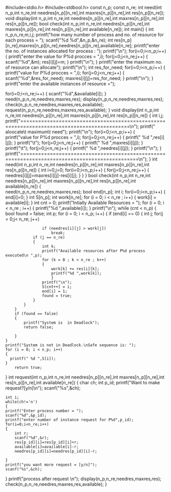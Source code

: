 #include<stdio.h>
#include<stdbool.h>
const n_p;
const n_re;
    int need(int n_p,int n_re,int needres[n_p][n_re],int maxres[n_p][n_re],int res[n_p][n_re]);
    void display(int n_p,int n_re,int needres[n_p][n_re],int maxres[n_p][n_re],int res[n_p][n_re]);
    bool check(int n_p,int n_re,int needres[n_p][n_re],int maxres[n_p][n_re],int res[n_p][n_re],int available[n_re]);
int main()
{
    int n_p,n_re,m,i,j;
    printf("how many number of process and no. of resource for each process = ");
    scanf("%d %d",&n_p,&n_re);
    int res[n_p][n_re],maxres[n_p][n_re],needres[n_p][n_re],available[n_re];
    printf("enter the no. of instances allocated for process : ");
    printf("\n");
    for(i=0;i<n_p;i++)
    {
        printf("enter the value for P%d procces = ",i);
        for(j=0;j<n_re;j++)
        {
            scanf("%d",&m);
            res[i][j]=m;
        }
        printf("\n");
    }
    printf("enter the maximum no. of resource can allocate");
    printf("\n");
    int res_for_need;
    for(i=0;i<n_p;i++)
    {
        printf("value for P%d procces = ",i);
        for(j=0;j<n_re;j++)
        {
            scanf("%d",&res_for_need);
            maxres[i][j]=res_for_need;
        }
        printf("\n");
    }
    printf("enter the available  instances of resource =");
 
 for(i=0;i<n_re;i++)
 {
 	scanf("%d",&available[i]);
 }
    need(n_p,n_re,needres,maxres,res);
    display(n_p,n_re,needres,maxres,res);
    check(n_p,n_re,needres,maxres,res,available);
    request(n_p,n_re,needres,maxres,res,available);
}
void display(int n_p,int n_re,int needres[n_p][n_re],int maxres[n_p][n_re],int res[n_p][n_re])
{
	int i,j;
	 printf("===========================================================================================\n");
     printf("                         aloocate\t maximum\t need");
     printf("\n");
        for(i=0;i<n_p;i++)
    {  
        printf("value for P%d procces = ",i);
        for(j=0;j<n_re;j++)
        {
        printf(" %d ",res[i][j]);
            }
        printf("\t");
        for(j=0;j<n_re;j++)
        {
            printf(" %d ",maxres[i][j]);
        }
        printf("\t");
            for(j=0;j<n_re;j++)
        {
            printf(" %d ",needres[i][j]);
        } 
        printf("\n");
    }
    printf("==============================================================================================\n");
}
int need(int n_p,int n_re,int needres[n_p][n_re],int maxres[n_p][n_re],int res[n_p][n_re])
{
	int i=0,j=0;
   for(i=0;i<n_p;i++)
    {
        for(j=0;j<n_re;j++)
        {
            needres[i][j]=maxres[i][j]-res[i][j];
        }
    }
}
bool check(int n_p,int n_re,int needres[n_p][n_re],int maxres[n_p][n_re],int res[n_p][n_re],int available[n_re]) 
{  
  need(n_p,n_re,needres,maxres,res); 
    bool end[n_p];
    int i;
    for(i=0;i<n_p;i++)
    {
    	end[i]=0;
	}
    int S[n_p]; 
    int work[n_re];
    for (i = 0; i < n_re ; i++)
	{ 
        work[i] = available[i]; 
}
    int cnt = 0; 
    printf("Intially Available Resources = ");
     for (i = 0; i < n_re ; i++)
	{ 
        printf("%d ",available[i]); 
}
printf("\n");
    while (cnt < n_p) 
    { 
        bool found = false; 
        int p;
        for (i = 0; i < n_p; i++) 
        { 
            if (end[i] == 0) 
            {
                int j; 
                for(j = 0;j< n_re; j++)
				 
                    if (needres[i][j] > work[j]) 
                        break;
                if (j == n_re) 
                { 
                    int k;
                    printf("Available resources after P%d process executed\n ",p);
                    for (k = 0 ; k < n_re ; k++) 
                    {
                        work[k] += res[i][k];
                        printf("%d ",work[k]);
                        }
					printf("\n");	 
                    S[cnt++] = i; 
                    end[i] = 1; 
                    found = true; 
                } 
            } 
        }
        if (found == false) 
        { 
            printf("System is  in Deadlock"); 
            return false;
            
        } 
    } 
    printf("System is not in Deadlock.\nSafe sequence is: ");	 
    for (i = 0; i < n_p; i++) 
    {
      printf(" %d ",S[i]); 
    }
        return true;
} 
int request(int n_p,int n_re,int needres[n_p][n_re],int maxres[n_p][n_re],int res[n_p][n_re],int available[n_re])
{
	char ch;
	int p_id;
	printf("Want to make request?[y/n]\n");
	scanf("%s",&ch);
	
	int i;
	while(ch!='n')
	{
	printf("Enter process number = ");
	scanf("%d",&p_id);
	printf("enter number of instance request for P%d",p_id);
	for(i=0;i<n_re;i++)
	{
		int r;
		scanf("%d",&r);
		res[p_id][i]=res[p_id][i]+r;
		available[i]=available[i]-r;
		needres[p_id][i]=needres[p_id][i]-r;
		
	}
	printf("you want more request = [y/n]");
	scanf("%s",&ch);
 }
	printf("process after request \n");
	display(n_p,n_re,needres,maxres,res);
    check(n_p,n_re,needres,maxres,res,available);
}
